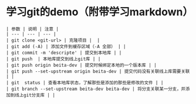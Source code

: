 # 学习git的demo（附带学习markdown）

    | 参数 | 说明 | 注意 |
    | --- | --- | --- |
    | git clone <git-url> | 克隆项目 |  |
    | git add (-A) | 添加文件到缓存区域（-A 全部） | |
    | git commit -m 'descripte' | 提交到本地库 | | 
    | git push  | 本地库提交到线上git库 | | 
    | git push origin beita-dev | 提交时候绑定本地的一个版本库 | |
    | git push --set-upstream origin beita-dev | 提交代码没有关联线上库需要关联 | |
    | git  status | 查看本地库状态，了解那些是添加的那些是修改的文件 | | 
    | git branch --set-upstream beita-dev beita-dev | 将分支关联某一分支，并添加到线上git分支库 | |
     


